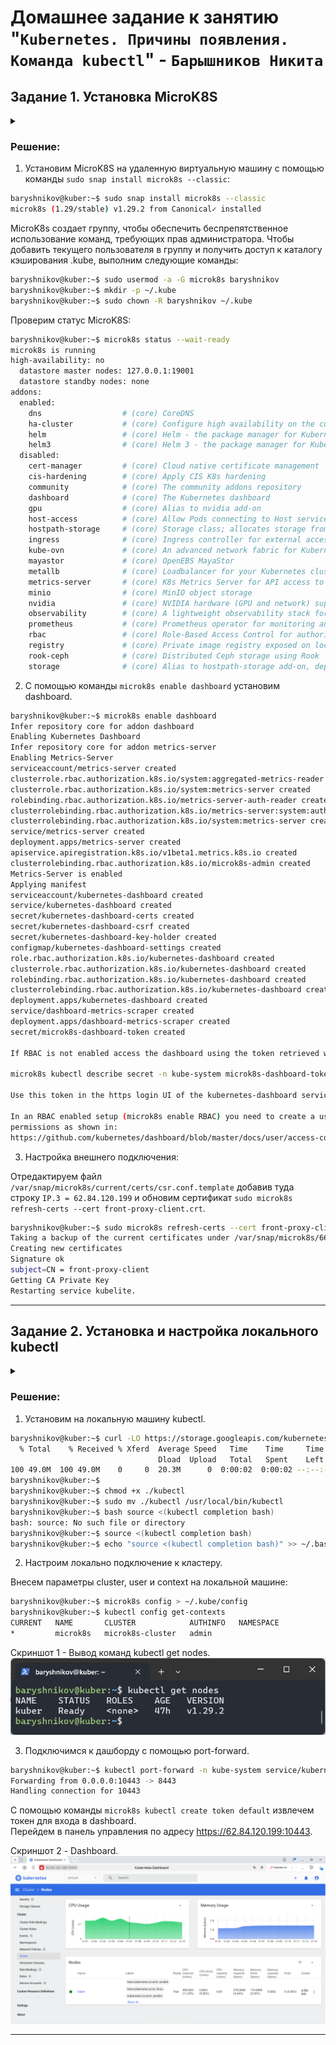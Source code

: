 # Домашнее задание к занятию "`Kubernetes. Причины появления. Команда kubectl`" - `Барышников Никита`


## Задание 1. Установка MicroK8S
<details>
	<summary></summary>
      <br>

1. Установить MicroK8S на локальную машину или на удалённую виртуальную машину.
2. Установить dashboard.
3. Сгенерировать сертификат для подключения к внешнему ip-адресу.

</details>

### Решение:

1. Установим MicroK8S на удаленную виртуальную машину с помощью команды `sudo snap install microk8s --classic`:
```bash
baryshnikov@kuber:~$ sudo snap install microk8s --classic
microk8s (1.29/stable) v1.29.2 from Canonical✓ installed
```

MicroK8s создает группу, чтобы обеспечить беспрепятственное использование команд, требующих прав администратора. Чтобы добавить текущего пользователя в группу и получить доступ к каталогу кэширования .kube, выполним следующие команды:
```bash
baryshnikov@kuber:~$ sudo usermod -a -G microk8s baryshnikov
baryshnikov@kuber:~$ mkdir -p ~/.kube
baryshnikov@kuber:~$ sudo chown -R baryshnikov ~/.kube
```

Проверим статус MicroK8S:
```bash
baryshnikov@kuber:~$ microk8s status --wait-ready
microk8s is running
high-availability: no
  datastore master nodes: 127.0.0.1:19001
  datastore standby nodes: none
addons:
  enabled:
    dns                  # (core) CoreDNS
    ha-cluster           # (core) Configure high availability on the current node
    helm                 # (core) Helm - the package manager for Kubernetes
    helm3                # (core) Helm 3 - the package manager for Kubernetes
  disabled:
    cert-manager         # (core) Cloud native certificate management
    cis-hardening        # (core) Apply CIS K8s hardening
    community            # (core) The community addons repository
    dashboard            # (core) The Kubernetes dashboard
    gpu                  # (core) Alias to nvidia add-on
    host-access          # (core) Allow Pods connecting to Host services smoothly
    hostpath-storage     # (core) Storage class; allocates storage from host directory
    ingress              # (core) Ingress controller for external access
    kube-ovn             # (core) An advanced network fabric for Kubernetes
    mayastor             # (core) OpenEBS MayaStor
    metallb              # (core) Loadbalancer for your Kubernetes cluster
    metrics-server       # (core) K8s Metrics Server for API access to service metrics
    minio                # (core) MinIO object storage
    nvidia               # (core) NVIDIA hardware (GPU and network) support
    observability        # (core) A lightweight observability stack for logs, traces and metrics
    prometheus           # (core) Prometheus operator for monitoring and logging
    rbac                 # (core) Role-Based Access Control for authorisation
    registry             # (core) Private image registry exposed on localhost:32000
    rook-ceph            # (core) Distributed Ceph storage using Rook
    storage              # (core) Alias to hostpath-storage add-on, deprecated
```

2. С помощью команды `microk8s enable dashboard` установим dashboard.
```bash
baryshnikov@kuber:~$ microk8s enable dashboard
Infer repository core for addon dashboard
Enabling Kubernetes Dashboard
Infer repository core for addon metrics-server
Enabling Metrics-Server
serviceaccount/metrics-server created
clusterrole.rbac.authorization.k8s.io/system:aggregated-metrics-reader created
clusterrole.rbac.authorization.k8s.io/system:metrics-server created
rolebinding.rbac.authorization.k8s.io/metrics-server-auth-reader created
clusterrolebinding.rbac.authorization.k8s.io/metrics-server:system:auth-delegator created
clusterrolebinding.rbac.authorization.k8s.io/system:metrics-server created
service/metrics-server created
deployment.apps/metrics-server created
apiservice.apiregistration.k8s.io/v1beta1.metrics.k8s.io created
clusterrolebinding.rbac.authorization.k8s.io/microk8s-admin created
Metrics-Server is enabled
Applying manifest
serviceaccount/kubernetes-dashboard created
service/kubernetes-dashboard created
secret/kubernetes-dashboard-certs created
secret/kubernetes-dashboard-csrf created
secret/kubernetes-dashboard-key-holder created
configmap/kubernetes-dashboard-settings created
role.rbac.authorization.k8s.io/kubernetes-dashboard created
clusterrole.rbac.authorization.k8s.io/kubernetes-dashboard created
rolebinding.rbac.authorization.k8s.io/kubernetes-dashboard created
clusterrolebinding.rbac.authorization.k8s.io/kubernetes-dashboard created
deployment.apps/kubernetes-dashboard created
service/dashboard-metrics-scraper created
deployment.apps/dashboard-metrics-scraper created
secret/microk8s-dashboard-token created

If RBAC is not enabled access the dashboard using the token retrieved with:

microk8s kubectl describe secret -n kube-system microk8s-dashboard-token

Use this token in the https login UI of the kubernetes-dashboard service.

In an RBAC enabled setup (microk8s enable RBAC) you need to create a user with restricted
permissions as shown in:
https://github.com/kubernetes/dashboard/blob/master/docs/user/access-control/creating-sample-user.md
```

3. Настройка внешнего подключения:

Отредактируем файл `/var/snap/microk8s/current/certs/csr.conf.template` добавив туда строку `IP.3 = 62.84.120.199` и обновим сертификат `sudo microk8s refresh-certs --cert front-proxy-client.crt`.

```bash
baryshnikov@kuber:~$ sudo microk8s refresh-certs --cert front-proxy-client.crt
Taking a backup of the current certificates under /var/snap/microk8s/6641/certs-backup/
Creating new certificates
Signature ok
subject=CN = front-proxy-client
Getting CA Private Key
Restarting service kubelite.
```

---

## Задание 2. Установка и настройка локального kubectl
<details>
	<summary></summary>
      <br>

1. Установить на локальную машину kubectl.
2. Настроить локально подключение к кластеру.
3. Подключиться к дашборду с помощью port-forward.

</details>

### Решение:

1. Установим на локальную машину kubectl.
```bash
baryshnikov@kuber:~$ curl -LO https://storage.googleapis.com/kubernetes-release/release/`curl -s https://storage.googleapis.com/kubernetes-release/release/stable.txt`/bin/linux/amd64/kubectl
  % Total    % Received % Xferd  Average Speed   Time    Time     Time  Current
                                 Dload  Upload   Total   Spent    Left  Speed
100 49.0M  100 49.0M    0     0  20.3M      0  0:00:02  0:00:02 --:--:-- 20.3M
baryshnikov@kuber:~$
baryshnikov@kuber:~$ chmod +x ./kubectl
baryshnikov@kuber:~$ sudo mv ./kubectl /usr/local/bin/kubectl
baryshnikov@kuber:~$ bash source <(kubectl completion bash)
bash: source: No such file or directory
baryshnikov@kuber:~$ source <(kubectl completion bash)
baryshnikov@kuber:~$ echo "source <(kubectl completion bash)" >> ~/.bashrc
```

2. Настроим локально подключение к кластеру.

Внесем параметры cluster, user и context на локальной машине:
```bash
baryshnikov@kuber:~$ microk8s config > ~/.kube/config
baryshnikov@kuber:~$ kubectl config get-contexts
CURRENT   NAME       CLUSTER            AUTHINFO   NAMESPACE
*         microk8s   microk8s-cluster   admin
```

Скриншот 1 - Вывод команд kubectl get nodes.
![Скриншот-1](./img/22.1.2.2_Вывод_комады_kubectl.png)

3. Подключимся к дашборду с помощью port-forward.

```bash
baryshnikov@kuber:~$ kubectl port-forward -n kube-system service/kubernetes-dashboard 10443:443 --address='0.0.0.0'
Forwarding from 0.0.0.0:10443 -> 8443
Handling connection for 10443
```

С помощью команды `microk8s kubectl create token default` извлечем токен для входа в dashboard.  
Перейдем в панель управления по адресу https://62.84.120.199:10443.

Скриншот 2 - Dashboard.
![Скриншот-2](./img/22.1.2.3_Скриншот_dashboard.png)

---